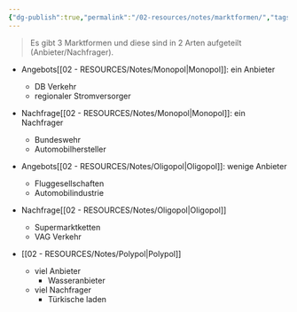 ```yaml
---
{"dg-publish":true,"permalink":"/02-resources/notes/marktformen/","tags":["wirtschaft/bwl"],"noteIcon":"","updated":"2025-09-27T01:32:44.000+02:00"}
---
```


>Es gibt 3 Marktformen und diese sind in 2 Arten aufgeteilt (Anbieter/Nachfrager).

- Angebots[[02 - RESOURCES/Notes/Monopol\|Monopol]]: ein Anbieter
	- DB Verkehr
	- regionaler Stromversorger
- Nachfrage[[02 - RESOURCES/Notes/Monopol\|Monopol]]: ein Nachfrager
	- Bundeswehr
	- Automobilhersteller

- Angebots[[02 - RESOURCES/Notes/Oligopol\|Oligopol]]: wenige Anbieter
	- Fluggesellschaften
	- Automobilindustrie
- Nachfrage[[02 - RESOURCES/Notes/Oligopol\|Oligopol]]
	- Supermarktketten
	- VAG Verkehr
	
- [[02 - RESOURCES/Notes/Polypol\|Polypol]]
	- viel Anbieter
		- Wasseranbieter
	- viel Nachfrager
		- Türkische laden